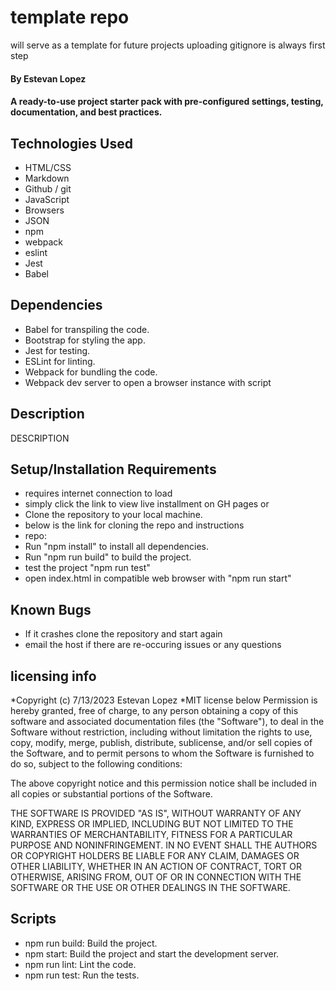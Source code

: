 # template repo
 will serve as a template for future projects
uploading gitignore is always first step

 #### By Estevan Lopez

#### A ready-to-use project starter pack with pre-configured settings, testing, documentation, and best practices.

## Technologies Used
* HTML/CSS
* Markdown
* Github / git
* JavaScript
* Browsers
* JSON
* npm
* webpack
* eslint
* Jest
* Babel
## Dependencies
* Babel for transpiling the code.
* Bootstrap for styling the app.
* Jest for testing.
* ESLint for linting.
* Webpack for bundling the code.
* Webpack dev server to open a browser instance with script 


## Description
DESCRIPTION




## Setup/Installation Requirements

* requires internet connection to load
* simply click the link to view live installment on GH pages 
 or
 * Clone the repository to your local machine.
* below is the link for cloning the repo and instructions 
* repo:
* Run "npm install" to install all dependencies.
* Run "npm run build" to build the project.
* test the project "npm run test"
* open index.html in compatible web browser with "npm run start"


## Known Bugs

* If it crashes clone the repository and start again
* email the host if there are re-occuring issues or any questions

## licensing info 
*Copyright (c) 7/13/2023 Estevan Lopez
*MIT license below
Permission is hereby granted, free of charge, to any person obtaining a copy
of this software and associated documentation files (the "Software"), to deal
in the Software without restriction, including without limitation the rights
to use, copy, modify, merge, publish, distribute, sublicense, and/or sell
copies of the Software, and to permit persons to whom the Software is
furnished to do so, subject to the following conditions:

The above copyright notice and this permission notice shall be included in all
copies or substantial portions of the Software.

THE SOFTWARE IS PROVIDED "AS IS", WITHOUT WARRANTY OF ANY KIND, EXPRESS OR
IMPLIED, INCLUDING BUT NOT LIMITED TO THE WARRANTIES OF MERCHANTABILITY,
FITNESS FOR A PARTICULAR PURPOSE AND NONINFRINGEMENT. IN NO EVENT SHALL THE
AUTHORS OR COPYRIGHT HOLDERS BE LIABLE FOR ANY CLAIM, DAMAGES OR OTHER
LIABILITY, WHETHER IN AN ACTION OF CONTRACT, TORT OR OTHERWISE, ARISING FROM,
OUT OF OR IN CONNECTION WITH THE SOFTWARE OR THE USE OR OTHER DEALINGS IN THE
SOFTWARE.

## Scripts
* npm run build: Build the project.
* npm start: Build the project and start the development server.
* npm run lint: Lint the code.
* npm run test: Run the tests.

